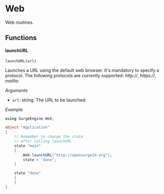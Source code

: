 Web
===

Web routines.

Functions
---------

#### launchURL

`launchURL(url)`

Launches a URL using the default web browser. It's mandatory to specify a protocol. The following protocols are currently supported: *http://*, *https://*, *mailto:*

*Arguments*

* `url`: string. The URL to be launched.

*Example*
```cs
using SurgeEngine.Web;

object "Application"
{
    // Remember to change the state
    // after calling launchURL
    state "main"
    {
        Web.launchURL("http://opensurge2d.org");
        state = "done";
    }

    state "done"
    {
    }
}
```

